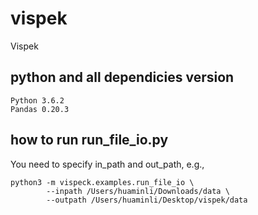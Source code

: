 # vispek
Vispek

## python and all dependicies version
```
Python 3.6.2
Pandas 0.20.3
```

## how to run run_file_io.py
You need to specify in_path and out_path, e.g.,
```
python3 -m vispeck.examples.run_file_io \
        --inpath /Users/huaminli/Downloads/data \
        --outpath /Users/huaminli/Desktop/vispek/data

```
